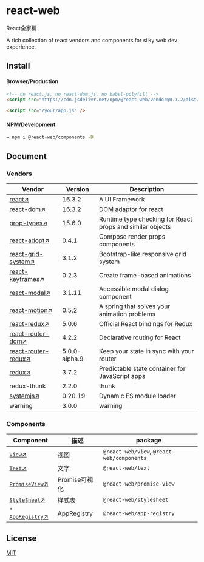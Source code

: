 # react-web
React全家桶

A rich collection of react vendors and components for silky web dev experience. 


## Install

#### Browser/Production

```html
<!-- no react.js, no react-dom.js, no babel-polyfill -->
<script src="https://cdn.jsdelivr.net/npm/@react-web/vendor@0.1.2/dist/vendor.production.js" />

<script src="/your/app.js" />
```

#### NPM/Development

```bash
→ npm i @react-web/components -D
```

## Document

### Vendors

Vendor | Version  |  Description
------------------|-------------|------------
 [react↗](https://github.com/facebook/react)             |  16.3.2 | A UI Framework
 [react-dom↗](https://github.com/facebook/react) | 16.3.2 | DOM adaptor for react
 [prop-types↗](https://github.com/facebook/prop-types) |  15.6.0   | Runtime type checking for React props and similar objects
 [react-adopt↗](https://github.com/pedronauck/react-adopt) |  0.4.1    | Compose render props components
 [react-grid-system↗](https://github.com/JSxMachina/react-grid-system) |3.1.2     |  Bootstrap-like responsive grid system
  [react-keyframes↗](https://github.com/zeit/react-keyframes) | 0.2.3     |Create frame-based animations
 [react-modal↗](https://github.com/reactjs/react-modal) | 3.1.11     |   Accessible modal dialog component
 [react-motion↗](https://github.com/chenglou/react-motion) | 0.5.2     | A spring that solves your animation problems 
 [react-redux↗](https://github.com/reactjs/react-redux) |5.0.6      |  Official React bindings for Redux
 [react-router-dom↗](https://github.com/ReactTraining/react-router) |4.2.2     | Declarative routing for React
[react-router-redux↗](https://github.com/ReactTraining/react-router) | 5.0.0-alpha.9 |Keep your state in sync with your router 
  [redux↗](https://github.com/reactjs/redux) |3.7.2    |  Predictable state container for JavaScript apps
redux-thunk       | 2.2.0    | thunk
 [systemjs↗](https://github.com/systemjs/systemjs) | 0.20.19    |  Dynamic ES module loader
warning           | 3.0.0      |  warning



### Components


Component | 描述 |package
---------|----------|---------
 [`View`↗](./packages/view/README.md) | 视图 |  `@react-web/view`, `@react-web/components`
 [`Text`↗](./packages/text/README.md) | 文字 |  `@react-web/text`
 [`PromiseView`↗](./packages/promise-view/README.md) | Promise可视化 | `@react-web/promise-view`
 [`StyleSheet`↗](./packages/stylesheet/README.md) | 样式表 | `@react-web/stylesheet`
 <sup>*</sup>  [`AppRegistry`↗](./packages/app-registry/README.md) | AppRegistry | `@react-web/app-registry`



## License

[MIT](LICENSE)